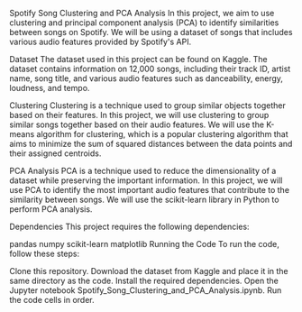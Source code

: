 Spotify Song Clustering and PCA Analysis
In this project, we aim to use clustering and principal component analysis (PCA) to identify similarities between songs on Spotify. We will be using a dataset of songs that includes various audio features provided by Spotify's API.

Dataset
The dataset used in this project can be found on Kaggle. The dataset contains information on 12,000 songs, including their track ID, artist name, song title, and various audio features such as danceability, energy, loudness, and tempo.

Clustering
Clustering is a technique used to group similar objects together based on their features. In this project, we will use clustering to group similar songs together based on their audio features. We will use the K-means algorithm for clustering, which is a popular clustering algorithm that aims to minimize the sum of squared distances between the data points and their assigned centroids.

PCA Analysis
PCA is a technique used to reduce the dimensionality of a dataset while preserving the important information. In this project, we will use PCA to identify the most important audio features that contribute to the similarity between songs. We will use the scikit-learn library in Python to perform PCA analysis.

Dependencies
This project requires the following dependencies:

pandas
numpy
scikit-learn
matplotlib
Running the Code
To run the code, follow these steps:

Clone this repository.
Download the dataset from Kaggle and place it in the same directory as the code.
Install the required dependencies.
Open the Jupyter notebook Spotify_Song_Clustering_and_PCA_Analysis.ipynb.
Run the code cells in order.
